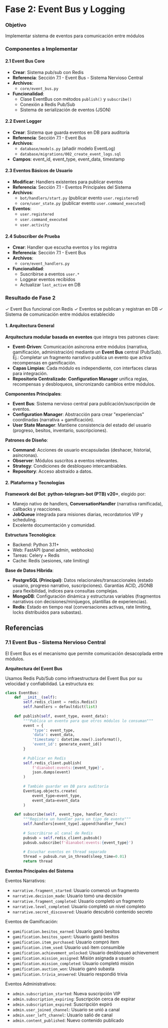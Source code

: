 # Fase 2: Event Bus y Logging

### Objetivo
Implementar sistema de eventos para comunicación entre módulos

### Componentes a Implementar

#### 2.1 Event Bus Core
- **Crear**: Sistema pub/sub con Redis
- **Referencia**: Sección 7.1 - Event Bus - Sistema Nervioso Central
- **Archivos**:
  - `core/event_bus.py`
- **Funcionalidad**:
  - Clase EventBus con métodos `publish()` y `subscribe()`
  - Conexión a Redis Pub/Sub
  - Sistema de serialización de eventos (JSON)

#### 2.2 Event Logger
- **Crear**: Sistema que guarda eventos en DB para auditoría
- **Referencia**: Sección 7.1 - Event Bus
- **Archivos**:
  - `database/models.py` (añadir modelo EventLog)
  - `database/migrations/002_create_event_logs.sql`
- **Campos**: event_id, event_type, event_data, timestamp

#### 2.3 Eventos Básicos de Usuario
- **Modificar**: Handlers existentes para publicar eventos
- **Referencia**: Sección 7.1 - Eventos Principales del Sistema
- **Archivos**:
  - `bot/handlers/start.py` (publicar evento `user.registered`)
  - `core/user_state.py` (publicar evento `user.command_executed`)
- **Eventos**:
  - `user.registered`
  - `user.command_executed`
  - `user.activity`

#### 2.4 Subscriber de Prueba
- **Crear**: Handler que escucha eventos y los registra
- **Referencia**: Sección 7.1 - Event Bus
- **Archivos**:
  - `core/event_handlers.py`
- **Funcionalidad**:
  - Suscribirse a eventos `user.*`
  - Loggear eventos recibidos
  - Actualizar `last_active` en DB

### Resultado de Fase 2
✓ Event Bus funcional con Redis
✓ Eventos se publican y registran en DB
✓ Sistema de comunicación entre módulos establecido

#### 1. Arquitectura General
**Arquitectura modular basada en eventos** que integra tres patrones clave:
- **Event-Driven**: Comunicación asíncrona entre módulos (narrativa, gamificación, administración) mediante un **Event Bus** central (Pub/Sub). Ej.: Completar un fragmento narrativo publica un evento que activa recompensas en gamificación.
- **Capas Limpias**: Cada módulo es independiente, con interfaces claras para integración.
- **Repositorio Centralizado**: **Configuration Manager** unifica reglas, recompensas y desbloqueos, sincronizando cambios entre módulos.

**Componentes Principales**:
- **Event Bus**: Sistema nervioso central para publicación/suscripción de eventos.
- **Configuration Manager**: Abstracción para crear "experiencias" coordinadas (narrativa + gamificación).
- **User State Manager**: Mantiene consistencia del estado del usuario (progreso, besitos, inventario, suscripciones).

**Patrones de Diseño**:
- **Command**: Acciones de usuario encapsuladas (deshacer, historial, asíncronas).
- **Observer**: Módulos suscritos a eventos relevantes.
- **Strategy**: Condiciones de desbloqueo intercambiables.
- **Repository**: Acceso abstraído a datos.

#### 2. Plataforma y Tecnologías
**Framework del Bot**: **python-telegram-bot (PTB) v20+**, elegido por:
- Manejo nativo de handlers, **ConversationHandler** (narrativa ramificada), callbacks y reacciones.
- **JobQueue** integrada para misiones diarias, recordatorios VIP y scheduling.
- Excelente documentación y comunidad.

**Estructura Tecnológica**:
- Backend: Python 3.11+
- Web: FastAPI (panel admin, webhooks)
- Tareas: Celery + Redis
- Cache: Redis (sesiones, rate limiting)

**Base de Datos Híbrida**:
- **PostgreSQL (Principal)**: Datos relacionales/transaccionales (estado usuario, progreso narrativo, suscripciones). Garantías ACID, JSONB para flexibilidad, índices para consultas complejas.
- **MongoDB**: Configuración dinámica y estructuras variables (fragmentos narrativos con decisiones/minijuegos, plantillas de experiencias).
- **Redis**: Estado en tiempo real (conversaciones activas, rate limiting, locks distribuidos para subastas).

## Referencias
### 7.1 Event Bus - Sistema Nervioso Central

El Event Bus es el mecanismo que permite comunicación desacoplada entre módulos.

**Arquitectura del Event Bus**

Usamos Redis Pub/Sub como infraestructura del Event Bus por su velocidad y confiabilidad. La estructura es:

```python
class EventBus:
    def __init__(self):
        self.redis_client = redis.Redis()
        self.handlers = defaultdict(list)
    
    def publish(self, event_type, event_data):
        """Publica un evento para que otros módulos lo consuman"""
        event = {
            'type': event_type,
            'data': event_data,
            'timestamp': datetime.now().isoformat(),
            'event_id': generate_event_id()
        }
        
        # Publicar en Redis
        self.redis_client.publish(
            f'dianabot:events:{event_type}', 
            json.dumps(event)
        )
        
        # También guardar en DB para auditoría
        EventLog.objects.create(
            event_type=event_type,
            event_data=event_data
        )
    
    def subscribe(self, event_type, handler_func):
        """Registra un handler para un tipo de evento"""
        self.handlers[event_type].append(handler_func)
        
        # Suscribirse al canal de Redis
        pubsub = self.redis_client.pubsub()
        pubsub.subscribe(f'dianabot:events:{event_type}')
        
        # Escuchar eventos en thread separado
        thread = pubsub.run_in_thread(sleep_time=0.01)
        return thread
```

**Eventos Principales del Sistema**

Eventos Narrativos:
- `narrative.fragment_started`: Usuario comenzó un fragmento
- `narrative.decision_made`: Usuario tomó una decisión
- `narrative.fragment_completed`: Usuario completó un fragmento
- `narrative.level_completed`: Usuario completó un nivel completo
- `narrative.secret_discovered`: Usuario descubrió contenido secreto

Eventos de Gamificación:
- `gamification.besitos_earned`: Usuario ganó besitos
- `gamification.besitos_spent`: Usuario gastó besitos
- `gamification.item_purchased`: Usuario compró item
- `gamification.item_used`: Usuario usó item consumible
- `gamification.achievement_unlocked`: Usuario desbloqueó achievement
- `gamification.mission_assigned`: Misión asignada a usuario
- `gamification.mission_completed`: Usuario completó misión
- `gamification.auction_won`: Usuario ganó subasta
- `gamification.trivia_answered`: Usuario respondió trivia

Eventos Administrativos:
- `admin.subscription_started`: Nueva suscripción VIP
- `admin.subscription_expiring`: Suscripción cerca de expirar
- `admin.subscription_expired`: Suscripción expiró
- `admin.user_joined_channel`: Usuario se unió a canal
- `admin.user_left_channel`: Usuario salió de canal
- `admin.content_published`: Nuevo contenido publicado